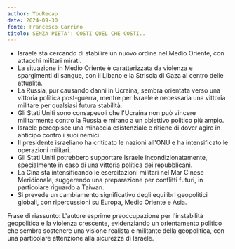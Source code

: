 ```yaml
---
author: YouRecap
date: 2024-09-30
fonte: Francesco Carrino
titolo: SENZA PIETA': COSTI QUEL CHE COSTI..
---
```


- Israele sta cercando di stabilire un nuovo ordine nel Medio Oriente, con attacchi militari mirati.
- La situazione in Medio Oriente è caratterizzata da violenza e spargimenti di sangue, con il Libano e la Striscia di Gaza al centro delle attualità.
- La Russia, pur causando danni in Ucraina, sembra orientata verso una vittoria politica post-guerra, mentre per Israele è necessaria una vittoria militare per qualsiasi futura stabilità.
- Gli Stati Uniti sono consapevoli che l'Ucraina non può vincere militarmente contro la Russia e mirano a un obiettivo politico più ampio.
- Israele percepisce una minaccia esistenziale e ritiene di dover agire in anticipo contro i suoi nemici.
- Il presidente israeliano ha criticato le nazioni all'ONU e ha intensificato le operazioni militari.
- Gli Stati Uniti potrebbero supportare Israele incondizionatamente, specialmente in caso di una vittoria politica dei repubblicani.
- La Cina sta intensificando le esercitazioni militari nel Mar Cinese Meridionale, suggerendo una preparazione per conflitti futuri, in particolare riguardo a Taiwan.
- Si prevede un cambiamento significativo degli equilibri geopolitici globali, con ripercussioni su Europa, Medio Oriente e Asia.

Frase di riassunto: L'autore esprime preoccupazione per l'instabilità geopolitica e la violenza crescente, evidenziando un orientamento politico che sembra sostenere una visione realista e militante della geopolitica, con una particolare attenzione alla sicurezza di Israele.
